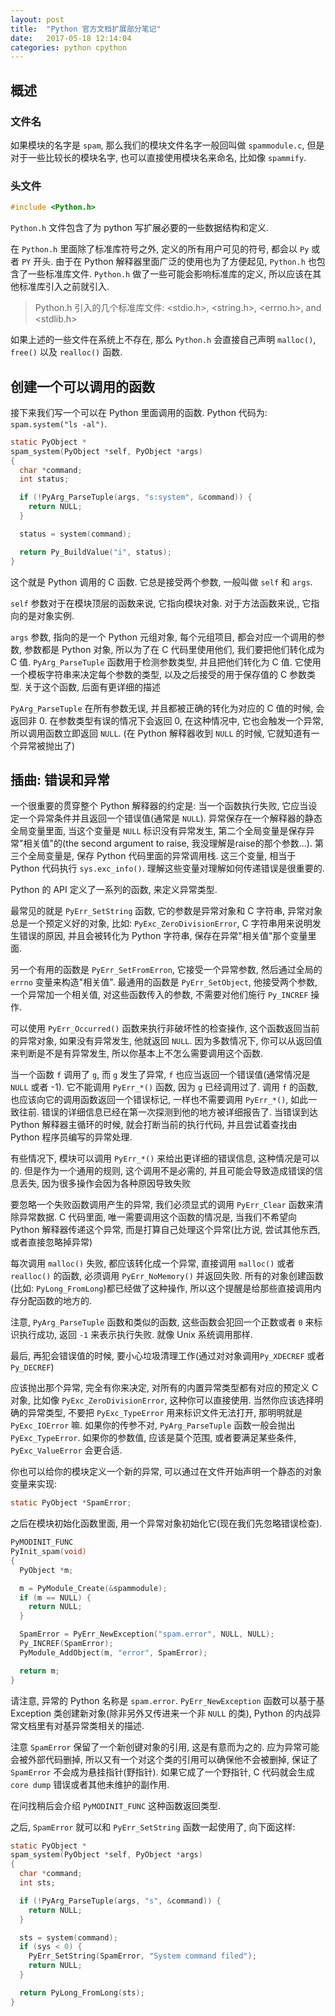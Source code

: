 ```yaml
---
layout: post
title:  "Python 官方文档扩展部分笔记"
date:   2017-05-18 12:14:04
categories: python cpython
---
```


## 概述

### 文件名

如果模块的名字是 `spam`, 那么我们的模块文件名字一般回叫做 `spammodule.c`, 但是对于一些比较长的模块名字, 也可以直接使用模块名来命名, 比如像 `spammify`.

### 头文件

```c
#include <Python.h>
```

`Python.h` 文件包含了为 python 写扩展必要的一些数据结构和定义.


在 `Python.h` 里面除了标准库符号之外, 定义的所有用户可见的符号, 都会以 `Py` 或者 `PY` 开头. 由于在 Python 解释器里面广泛的使用也为了方便起见, `Python.h` 也包含了一些标准库文件.  `Python.h` 做了一些可能会影响标准库的定义, 所以应该在其他标准库引入之前就引入.

> Python.h 引入的几个标准库文件: <stdio.h>, <string.h>, <errno.h>, and <stdlib.h>

如果上述的一些文件在系统上不存在, 那么 `Python.h` 会直接自己声明 `malloc()`, `free()` 以及 `realloc()` 函数.

## 创建一个可以调用的函数

接下来我们写一个可以在 Python 里面调用的函数. Python 代码为: `spam.system("ls -al")`.

```c
static PyObject *
spam_system(PyObject *self, PyObject *args)
{
  char *command;
  int status;

  if (!PyArg_ParseTuple(args, "s:system", &command)) {
    return NULL;
  }

  status = system(command);

  return Py_BuildValue("i", status);
}
```

这个就是 Python 调用的 C 函数. 它总是接受两个参数, 一般叫做 `self` 和 `args`.

`self` 参数对于在模块顶层的函数来说, 它指向模块对象. 对于方法函数来说,, 它指向的是对象实例.

`args` 参数, 指向的是一个 Python 元组对象, 每个元组项目, 都会对应一个调用的参数, 参数都是 Python 对象, 所以为了在 C 代码里使用他们, 我们要把他们转化成为 C 值. `PyArg_ParseTuple` 函数用于检测参数类型, 并且把他们转化为 C 值. 它使用一个模板字符串来决定每个参数的类型, 以及之后接受的用于保存值的 C 参数类型. 关于这个函数, 后面有更详细的描述

`PyArg_ParseTuple` 在所有参数无误, 并且都被正确的转化为对应的 C 值的时候, 会返回非 0. 在参数类型有误的情况下会返回 0, 在这种情况中, 它也会触发一个异常, 所以调用函数立即返回 `NULL`. (在 Python 解释器收到 `NULL` 的时候, 它就知道有一个异常被抛出了)

## 插曲: 错误和异常

一个很重要的贯穿整个 Python 解释器的约定是: 当一个函数执行失败, 它应当设定一个异常条件并且返回一个错误值(通常是 `NULL`). 异常保存在一个解释器的静态全局变量里面, 当这个变量是 `NULL` 标识没有异常发生, 第二个全局变量是保存异常"相关值"的(the second argument to raise, 我没理解是raise的那个参数...). 第三个全局变量是, 保存 Python 代码里面的异常调用栈. 这三个变量, 相当于 Python 代码执行 `sys.exc_info()`. 理解这些变量对理解如何传递错误是很重要的.

Python 的 API 定义了一系列的函数, 来定义异常类型.

最常见的就是 `PyErr_SetString` 函数, 它的参数是异常对象和 C 字符串, 异常对象总是一个预定义好的对象, 比如: `PyExc_ZeroDivisionError`, C 字符串用来说明发生错误的原因, 并且会被转化为 Python 字符串, 保存在异常"相关值"那个变量里面.


另一个有用的函数是 `PyErr_SetFromErron`, 它接受一个异常参数, 然后通过全局的 `errno` 变量来构造"相关值". 最通用的函数是 `PyErr_SetObject`, 他接受两个参数,  一个异常加一个相关值, 对这些函数传入的参数, 不需要对他们施行 `Py_INCREF` 操作.

可以使用 `PyErr_Occurred()` 函数来执行非破坏性的检查操作, 这个函数返回当前的异常对象, 如果没有异常发生, 他就返回 `NULL`. 因为多数情况下, 你可以从返回值来判断是不是有异常发生, 所以你基本上不怎么需要调用这个函数.

当一个函数 `f` 调用了 `g`, 而 `g` 发生了异常, `f` 也应当返回一个错误值(通常情况是 `NULL` 或者 -1). 它不能调用 `PyErr_*()` 函数, 因为 `g` 已经调用过了. 调用 `f` 的函数, 也应该向它的调用函数返回一个错误标记, 一样也不需要调用 `PyErr_*()`, 如此一致往前. 错误的详细信息已经在第一次探测到他的地方被详细报告了. 当错误到达 Python 解释器主循环的时候, 就会打断当前的执行代码, 并且尝试着查找由 Python 程序员编写的异常处理.

有些情况下, 模块可以调用 `PyErr_*()` 来给出更详细的错误信息, 这种情况是可以的. 但是作为一个通用的规则, 这个调用不是必需的, 并且可能会导致造成错误的信息丢失, 因为很多操作会因为各种原因导致失败

要忽略一个失败函数调用产生的异常, 我们必须显式的调用 `PyErr_Clear` 函数来清除异常数据. C 代码里面, 唯一需要调用这个函数的情况是, 当我们不希望向 Python
解释器传递这个异常, 而是打算自己处理这个异常(比方说, 尝试其他东西, 或者直接忽略掉异常)

每次调用 `malloc()` 失败, 都应该转化成一个异常, 直接调用 `malloc()` 或者 `realloc()` 的函数, 必须调用 `PyErr_NoMemory()` 并返回失败. 所有的对象创建函数(比如: `PyLong_FromLong`)都已经做了这种操作, 所以这个提醒是给那些直接调用内存分配函数的地方的.

注意, `PyArg_ParseTuple` 函数和类似的函数, 这些函数会犯回一个正数或者 `0` 来标识执行成功, 返回 `-1` 来表示执行失败. 就像 Unix 系统调用那样.

最后, 再犯会错误值的时候, 要小心垃圾清理工作(通过对对象调用`Py_XDECREF` 或者 `Py_DECREF`)

应该抛出那个异常, 完全有你来决定, 对所有的内置异常类型都有对应的预定义 C 对象, 比如像 `PyExc_ZeroDivisionError`, 这种你可以直接使用. 当然你应该选择明确的异常类型, 不要把 `PyExc_TypeError` 用来标识文件无法打开, 那明明就是 `PyExc_IOError` 嘛. 如果你的传参不对, `PyArg_ParseTuple` 函数一般会抛出 `PyExc_TypeError`. 如果你的参数值, 应该是莫个范围, 或者要满足某些条件, `PyExc_ValueError` 会更合适.

你也可以给你的模块定义一个新的异常, 可以通过在文件开始声明一个静态的对象变量来实现:

```c
static PyObject *SpamError;
```

之后在模块初始化函数里面, 用一个异常对象初始化它(现在我们先忽略错误检查).

```c
PyMODINIT_FUNC
PyInit_spam(void)
{
  PyObject *m;

  m = PyModule_Create(&spammodule);
  if (m == NULL) {
    return NULL;
  }

  SpamError = PyErr_NewException("spam.error", NULL, NULL);
  Py_INCREF(SpamError);
  PyModule_AddObject(m, "error", SpamError);

  return m;
}
```

请注意, 异常的 Python 名称是 `spam.error`. `PyErr_NewException` 函数可以基于基 Exception 类创建新对象(除非另外又传进来一个非 `NULL` 的类), Python 的内战异常文档里有对基异常类相关的描述.

注意 `SpamError` 保留了一个新创键对象的引用, 这是有意而为之的. 应为异常可能会被外部代码删掉, 所以又有一个对这个类的引用可以确保他不会被删掉, 保证了
`SpamError` 不会成为悬挂指针(野指针). 如果它成了一个野指针, C 代码就会生成 `core dump` 错误或者其他未维护的副作用.

在问找稍后会介绍 `PyMODINIT_FUNC` 这种函数返回类型.

之后, `SpamError` 就可以和 `PyErr_SetString` 函数一起使用了, 向下面这样:

```c
static PyObject *
spam_system(PyObject *self, PyObject *args)
{
  char *command;
  int sts;

  if (!PyArg_ParseTuple(args, "s", &command)) {
    return NULL;
  }

  sts = system(command);
  if (sys < 0) {
    PyErr_SetString(SpamError, "System command filed");
    return NULL;
  }

  return PyLong_FromLong(sts);
}
```
